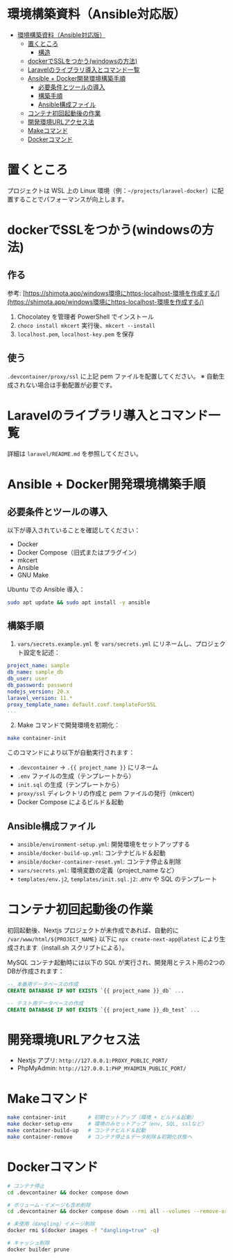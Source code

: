 # 環境構築資料（Ansible対応版）

- [環境構築資料（Ansible対応版）](#環境構築資料ansible対応版)
  - [置くところ](#置くところ)
    - [構造](#構造)
  - [dockerでSSLをつかう(windowsの方法)](#dockerでsslをつかうwindowsの方法)
  - [Laravelのライブラリ導入とコマンド一覧](#laravelのライブラリ導入とコマンド一覧)
  - [Ansible + Docker開発環境構築手順](#ansible--docker開発環境構築手順)
    - [必要条件とツールの導入](#必要条件とツールの導入)
    - [構築手順](#構築手順)
    - [Ansible構成ファイル](#ansible構成ファイル)
  - [コンテナ初回起動後の作業](#コンテナ初回起動後の作業)
  - [開発環境URLアクセス法](#開発環境urlアクセス法)
  - [Makeコマンド](#makeコマンド)
  - [Dockerコマンド](#dockerコマンド)

# 置くところ

プロジェクトは WSL 上の Linux 環境（例：`~/projects/laravel-docker`）に配置することでパフォーマンスが向上します。

# dockerでSSLをつかう(windowsの方法)

## 作る

参考: [https://shimota.app/windows環境にhttps-localhost-環境を作成する/](https://shimota.app/windows環境にhttps-localhost-環境を作成する/)

1. Chocolatey を管理者 PowerShell でインストール
2. `choco install mkcert` 実行後、`mkcert --install`
3. `localhost.pem`, `localhost-key.pem` を保存

## 使う

`.devcontainer/proxy/ssl` に上記 pem ファイルを配置してください。 ※ 自動生成されない場合は手動配置が必要です。

# Laravelのライブラリ導入とコマンド一覧

詳細は `laravel/README.md` を参照してください。

# Ansible + Docker開発環境構築手順

## 必要条件とツールの導入

以下が導入されていることを確認してください：

- Docker
- Docker Compose（旧式またはプラグイン）
- mkcert
- Ansible
- GNU Make

Ubuntu での Ansible 導入：

```sh
sudo apt update && sudo apt install -y ansible
```

## 構築手順

1. `vars/secrets.example.yml` を `vars/secrets.yml` にリネームし、プロジェクト設定を記述：

```yml
project_name: sample
db_name: sample_db
db_user: user
db_password: password
nodejs_version: 20.x
laravel_version: 11.*
proxy_template_name: default.conf.templateForSSL
...
```

2. Make コマンドで開発環境を初期化：

```sh
make container-init
```

このコマンドにより以下が自動実行されます：

- `.devcontainer` → `.{{ project_name }}` にリネーム
- `.env` ファイルの生成（テンプレートから）
- `init.sql` の生成（テンプレートから）
- `proxy/ssl` ディレクトリの作成と pem ファイルの発行（mkcert）
- Docker Compose によるビルド＆起動

## Ansible構成ファイル

- `ansible/environment-setup.yml`: 開発環境をセットアップする
- `ansible/docker-build-up.yml`: コンテナビルド＆起動
- `ansible/docker-container-reset.yml`: コンテナ停止＆削除
- `vars/secrets.yml`: 環境変数の定義（project\_name など）
- `templates/env.j2`, `templates/init.sql.j2`: .env や SQL のテンプレート

# コンテナ初回起動後の作業

初回起動後、Nextjs プロジェクトが未作成であれば、自動的に `/var/www/html/${PROJECT_NAME}` 以下に `npx create-next-app@latest` により生成されます（install.sh スクリプトによる）。

MySQL コンテナ起動時には以下の SQL が実行され、開発用とテスト用の2つのDBが作成されます：

```sql
-- 本番用データベースの作成
CREATE DATABASE IF NOT EXISTS `{{ project_name }}_db` ...

-- テスト用データベースの作成
CREATE DATABASE IF NOT EXISTS `{{ project_name }}_db_test` ...
```

# 開発環境URLアクセス法

- Nextjs アプリ: `http://127.0.0.1:PROXY_PUBLIC_PORT/`
- PhpMyAdmin: `http://127.0.0.1:PHP_MYADMIN_PUBLIC_PORT/`


# Makeコマンド

```sh
make container-init       # 初期セットアップ（環境 + ビルド＆起動）
make docker-setup-env     # 環境のみセットアップ（env, SQL, sslなど）
make container-build-up   # コンテナビルド＆起動
make container-remove     # コンテナ停止＆データ削除＆初期化状態へ
```

# Dockerコマンド

```sh
# コンテナ停止
cd .devcontainer && docker compose down

# ボリューム・イメージも含め削除
cd .devcontainer && docker compose down --rmi all --volumes --remove-orphans

# 未使用（dangling）イメージ削除
docker rmi $(docker images -f "dangling=true" -q)

# キャッシュ削除
docker builder prune
```

